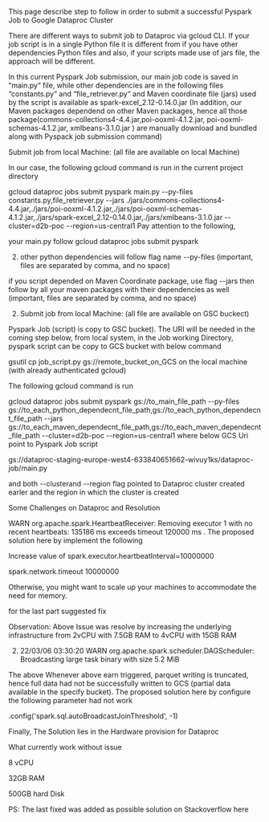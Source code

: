 This page describe step to follow in order to submit a successful Pyspark Job to Google Dataproc Cluster

There are different ways to submit job to Dataproc via gcloud CLI. If your job script is in a single Python file it is different from if you have other dependencies Python files and also, if your scripts made use of jars file, the approach will be different.

In this current Pyspark Job submission, our main job code is saved in “main.py“ file, while other dependencies are in the following files “constants.py“ and “file_retriever.py“ and Maven coordinate file (jars) used by the script is available as spark-excel_2.12-0.14.0.jar (In addition, our Maven packages dependend on other Maven packages, hence all those package(commons-collections4-4.4.jar,poi-ooxml-4.1.2.jar, poi-ooxml-schemas-4.1.2.jar, xmlbeans-3.1.0.jar ) are manually download and bundled along with Pyspack job submission command)

Submit job from local Machine: (all file are available on local Machine)

In our case, the following gcloud command is run in the current project directory

 


gcloud dataproc jobs submit pyspark main.py 
--py-files constants.py,file_retriever.py 
--jars ./jars/commons-collections4-4.4.jar,./jars/poi-ooxml-4.1.2.jar,./jars/poi-ooxml-schemas-4.1.2.jar,./jars/spark-excel_2.12-0.14.0.jar,./jars/xmlbeans-3.1.0.jar 
--cluster=d2b-poc 
--region=us-central1
Pay attention to the following,

your main.py  follow  gcloud dataproc jobs submit pyspark

2. other python dependencies will follow flag name --py-files  (important, files are separated by comma, and no space)

if you script depended on Maven Coordinate package, use flag --jars  then follow by all your maven packages with their dependencies as well (important, files are separated by comma, and no space)

2. Submit job from local Machine: (all file are available on GSC buckect)

Pyspark Job (script) is copy to GSC bucket). The URI will be needed in the coming step below, from local system, in the Job working Directory, pyspark script can be copy to GCS bucket with below command 


gsutil cp job_script.py gs://remote_bucket_on_GCS
on the local machine (with already authenticated gcloud)

The following gcloud command is run

 


gcloud dataproc jobs submit pyspark gs://to_main_file_path 
--py-files gs://to_each_python_dependecnt_file_path,gs://to_each_python_dependecnt_file_path 
--jars gs://to_each_maven_dependecnt_file_path,gs://to_each_maven_dependecnt_file_path 
--cluster=d2b-poc 
--region=us-central1
where below GCS Uri point to Pyspark Job script


gs://dataproc-staging-europe-west4-633840651662-wivuy1ks/dataproc-job/main.py   
 

and  both --clusterand  --region  flag pointed to Dataproc cluster created earler and the region in which the cluster is created

 

Some Challenges on Dataproc and Resolution

WARN org.apache.spark.HeartbeatReceiver: Removing executor 1 with no recent heartbeats: 135186 ms exceeds timeout 120000 ms . The proposed solution here by implement the following

Increase value of  spark.executor.heartbeatInterval=10000000

spark.network.timeout 10000000

Otherwise, you might want to scale up your machines to accommodate the need for memory.

for the last part suggested fix

Observation: Above Issue was resolve by increasing  the underlying infrastructure from 2vCPU with 7.5GB RAM to 4vCPU with 15GB RAM

 

2. 22/03/06 03:30:20 WARN org.apache.spark.scheduler.DAGScheduler: Broadcasting large task binary with size 5.2 MiB

The above Whenever above earn triggered, parquet writing is truncated, hence full data had not be successfully written to GCS (partial data available in the specify bucket). The proposed solution here by configure the following parameter had not work

.config('spark.sql.autoBroadcastJoinThreshold', -1) 

 

Finally, The Solution lies in the Hardware provision for Dataproc

What currently work without issue

 8 vCPU

32GB RAM

500GB hard Disk

PS: The last fixed was added as possible solution on Stackoverflow here 
